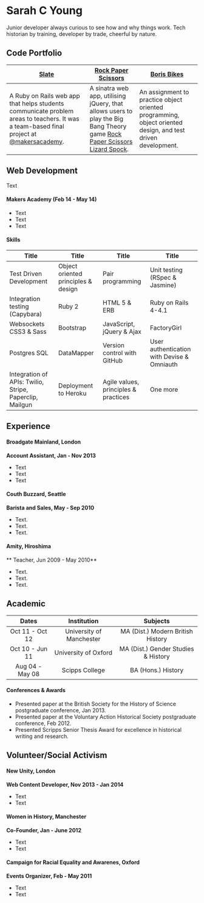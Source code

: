 # Sarah C Young

Junior developer always curious to see how and why things work. Tech historian by training, developer by trade, cheerful by nature.

## Code Portfolio

| [Slate](https://github.com/slateapp/slate) | [Rock Paper Scissors](https://github.com/sarahseewhy/RockPaperScissors) | [Boris Bikes](https://github.com/sarahseewhy/boris-bike) |
|---|---|---|
| A Ruby on Rails web app that helps students communicate problem areas to teachers. It was a team-based final project at [@makersacademy](https://github.com/makersacademy).| A sinatra web app, utilising jQuery, that allows users to play the Big Bang Theory game [Rock Paper Scissors Lizard Spock](https://www.youtube.com/watch?v=iapcKVn7DdY). | An assignment to practice object oriented programming, object oriented design, and test driven development. |

Web Development
---------------

Text

#### Makers Academy (Feb 14 - May 14)
* Text
* Text
* Text

#### Skills

| Title															| Title																	| Title												| Title																			 |
| --------------------------------- | ------------------------------------- | --------------------------- | ------------------------------------------ |
| Test Driven Development           | Object oriented principles & design   | Pair programming            | Unit testing (RSpec & Jasmine)             | 
| Integration testing (Capybara)    | Ruby 2                                | HTML 5 & ERB                | Ruby on Rails 4-4.1                        |
| Websockets CSS3 & Sass            | Bootstrap                             | JavaScript, jQuery & Ajax   | FactoryGirl                                |
| Postgres SQL                      | DataMapper                            | Version control with GitHub | User authentication with Devise & Omniauth | 
| Integration of APIs: Twilio, Stripe, Paperclip, Mailgun | Deployment to Heroku | Agile values, principles & practices| One more |

Experience
----------

#### Broadgate Mainland, London
**Account Assistant, Jan - Nov 2013**
- Text
- Text
- Text

#### Couth Buzzard, Seattle
**Barista and Sales, May - Sep 2010**
- Text.
- Text.
- Text.

#### Amity, Hiroshima
** Teacher, Jun 2009 - May 2010**
- Text.
- Text.
- Text.

Academic
--------
|       Dates       |        Institution                |            Subjects                   |
| :---------------: | :-------------------------------: | :-----------------------------------: | 
| Oct 11 - Oct 12   | University of Manchester          | MA (Dist.) Modern British History     | 
| Oct 10 - Jun 11   | University of Oxford              | MA (Dist.) Gender Studies & History   |
| Aug 04 - May 08   | Scipps College                    | BA (Hons.) History

#### Conferences & Awards
- Presented paper at the British Society for the History of Science postgraduate conference, Jan 2013.
- Presented paper at the Voluntary Action Historical Society postgraduate conference, Feb 2012.
- Presented Scripps Senior Thesis Award for excellence in historical writing and research.


Volunteer/Social Activism
-------------------------
#### New Unity, London
**Web Content Developer, Nov 2013 - Jan 2014**
- Text
- Text

#### Women in History, Manchester
**Co-Founder, Jan - June 2012**
- Text
- Text

#### Campaign for Racial Equality and Awarenes, Oxford
**Events Organizer, Feb - May 2011**
- Text
- Text

